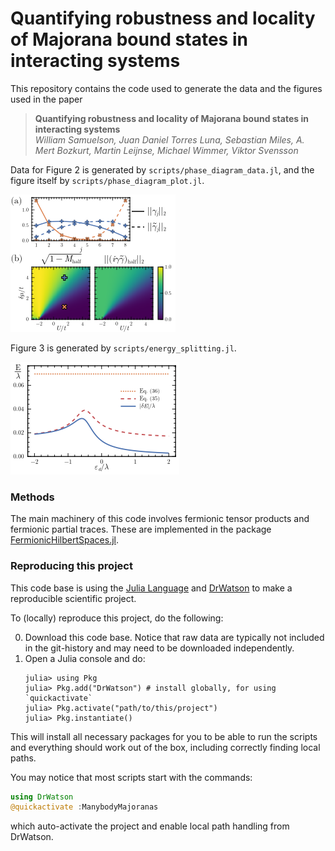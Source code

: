 # Quantifying robustness and locality of Majorana bound states in interacting systems
This repository contains the code used to generate the data and the figures used in the paper
> **Quantifying robustness and locality of Majorana bound states in interacting systems** \
> *William Samuelson, Juan Daniel Torres Luna, Sebastian Miles, A. Mert Bozkurt, Martin Leijnse, Michael Wimmer, Viktor Svensson*

Data for Figure 2 is generated by `scripts/phase_diagram_data.jl`, and the figure itself by `scripts/phase_diagram_plot.jl`.

![Small version of Figure 2. Shows Majorana wavefunctions and phase diagram.](plots/int_kitaev_phase_diagram_and_wavefunctions_8.png)

Figure 3 is generated by `scripts/energy_splitting.jl`.

![Small version of Figure 3. Compares energy splitting to bounds.](plots/energy_splitting_comparison_8.png)

### Methods
The main machinery of this code involves fermionic tensor products and fermionic partial traces. These are implemented in the package [FermionicHilbertSpaces.jl](https://github.com/cvsvensson/FermionicHilbertSpaces.jl).

### Reproducing this project
This code base is using the [Julia Language](https://julialang.org/) and
[DrWatson](https://juliadynamics.github.io/DrWatson.jl/stable/)
to make a reproducible scientific project.

To (locally) reproduce this project, do the following:

0. Download this code base. Notice that raw data are typically not included in the
   git-history and may need to be downloaded independently.
1. Open a Julia console and do:
   ```
   julia> using Pkg
   julia> Pkg.add("DrWatson") # install globally, for using `quickactivate`
   julia> Pkg.activate("path/to/this/project")
   julia> Pkg.instantiate()
   ```

This will install all necessary packages for you to be able to run the scripts and
everything should work out of the box, including correctly finding local paths.

You may notice that most scripts start with the commands:
```julia
using DrWatson
@quickactivate :ManybodyMajoranas
```
which auto-activate the project and enable local path handling from DrWatson.
